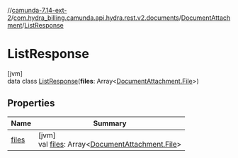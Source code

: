 //[camunda-7.14-ext-2](../../../../index.md)/[com.hydra_billing.camunda.api.hydra.rest.v2.documents](../../index.md)/[DocumentAttachment](../index.md)/[ListResponse](index.md)

# ListResponse

[jvm]\
data class [ListResponse](index.md)(**files**: Array<[DocumentAttachment.File](../-file/index.md)>)

## Properties

| Name | Summary |
|---|---|
| [files](files.md) | [jvm]<br>val [files](files.md): Array<[DocumentAttachment.File](../-file/index.md)> |
